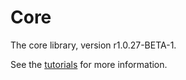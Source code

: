 # Core

The core library, version r1.0.27-BETA-1.

See the [tutorials](tutorials/index.md) for more information.
